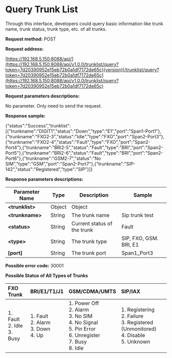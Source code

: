 # Query Trunk List

Through this interface, developers could query basic information like trunk name, trunk status, trunk type, etc. of all trunks.

**Request method:** POST

**Request address:**

[https://192.168.5.150:8088/api/](https://192.168.5.150:8088/api/v1.0.0/trunklist/query?token=7d20390952e15eb72b0a1df7172de65c){version}[/trunklist/query?token=7d20390952e15eb72b0a1df7172de65c](https://192.168.5.150:8088/api/v1.0.0/trunklist/query?token=7d20390952e15eb72b0a1df7172de65c)

**Request parameters descriptions:**

No parameter. Only need to send the request.

**Response sample:**

{"status":"Success","trunklist":\[{"trunkname":"DIGIT1","status":"Down","type":"E1","port":"Span1-Port1"},{"trunkname":"FXO2-3","status":"Idle","type":"FXO","port":"Span2-Port3"},{"trunkname":"FXO2-4","status":"Fault","type":"FXO","port":"Span2-Port4"},{"trunkname":"BRI2-5","status":"Fault","type":"BRI","port":"Span2-Port5"},{"trunkname":"BRI2-6","status":"Fault","type":"BRI","port":"Span2-Port6"},{"trunkname":"GSM2-7","status":"No SIM","type":"GSM","port":"Span2-Port7"},{"trunkname":"SIP-142","status":"Registered","type":"SIP"}\]}

**Response parameters descriptions:**

| **Parameter Name** | **Type** | **Description** | **Sample** |
| --- | --- | --- | --- |
| **&lt;trunklist&gt;** | Object | Object |  |
| **&lt;trunkname&gt;** | String | The trunk name | Sip trunk test |
| **&lt;status&gt;** | String | Current status of the trunk | Fault |
| **&lt;type&gt;** | String | The trunk type | SIP, FXO, GSM. BRI, E1 |
| **\[port\]** | String | The trunk port | Span1\_Port3 |

**Possible error code:** 30001

**Possible Status of All Types of Trunks**

| **FXO Trunk** | **BRI/E1/T1/J1** | **GSM/CDMA/UMTS** | **SIP/IAX** |
| :--- | :--- | :--- | :--- |
| 1. Fault <br> 2. Idle <br> 3. Busy | 1. Fault <br> 2. Alarm <br>                3. Down <br> 4. Up | 1. Power Off   <br>   2. Alarm <br> 3. No SIM <br> 4. No Signal <br>  5. Pin Error <br>  6. Unregister<br>   7. Busy <br> 8. Idle | 1. Registering <br> 2. Failure <br>  3. Registered \(Unmonitored\)                                           <br> 4. Disable  <br>   5. Unknown |



